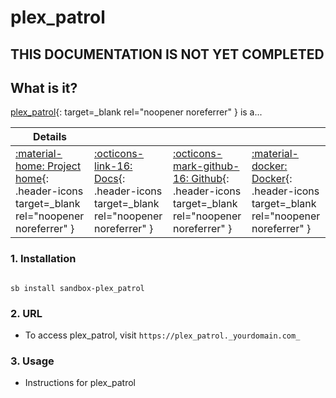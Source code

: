 # plex_patrol

## THIS DOCUMENTATION IS NOT YET COMPLETED

## What is it?

[plex_patrol](https://github.com/l3uddz/plex_patrol){: target=_blank rel="noopener noreferrer" } is a...

| Details     |             |             |             |
|-------------|-------------|-------------|-------------|
| [:material-home: Project home](https://plex_patrol.url){: .header-icons target=_blank rel="noopener noreferrer" } | [:octicons-link-16: Docs](https://plex_patrol.docs.url){: .header-icons target=_blank rel="noopener noreferrer" } | [:octicons-mark-github-16: Github](https://github.com/plex_patrol/plex_patrol){: .header-icons target=_blank rel="noopener noreferrer" } | [:material-docker: Docker](https://hub.docker.com/r/plex_patrol/plex_patrol){: .header-icons target=_blank rel="noopener noreferrer" }|

### 1. Installation

``` shell

sb install sandbox-plex_patrol

```

### 2. URL

- To access plex_patrol, visit `https://plex_patrol._yourdomain.com_`

### 3. Usage

- Instructions for plex_patrol
